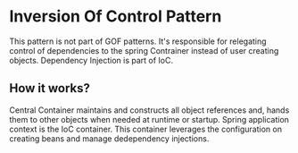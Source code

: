 # Inversion Of Control Pattern

This pattern is not part of GOF patterns. It's responsible for relegating control of dependencies to the spring
Contrainer instead of user creating objects. Dependency Injection is part of IoC.

## How it works?

Central Container maintains and constructs all object references and, hands them to other objects when needed at runtime
or startup.
Spring application context is the IoC container. This container leverages the configuration on creating beans and manage
dedependency injections.
